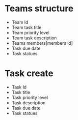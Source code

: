 # Teams structure

- Team Id
- Team task title
- Team priority level
- Team task description
- Teams members[members id]
- Task due date
- Task statues

# Task create

- Task Id
- Task title
- Task priority level
- Task description
- Task due date
- Task statues

